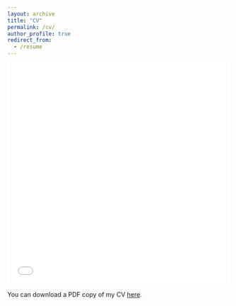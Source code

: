 ```yaml
---
layout: archive
title: "CV"
permalink: /cv/
author_profile: true
redirect_from:
  - /resume
---
```


<iframe src="/files/pdf/CV_Ega_Kurnia_Yazid_2022.pdf" width="100%" height="500" frameborder="no" border="0" marginwidth="0" marginheight="0"></iframe>

You can download a PDF copy of my CV [here](/files/pdf/CV_Ega_Kurnia_Yazid_2022.pdf).
